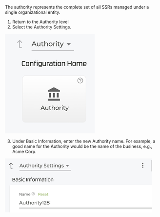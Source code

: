 <!----Set the Authority Name---->

The authority represents the complete set of all SSRs managed under a single organizational entity.

1. Return to the Authority level
2. Select the Authority Settings.

 ![Authority Settings](/img/conductor_authority_name.png)

3. Under Basic Information, enter the new Authority name. For example, a good name for the Authority would be the name of the business, e.g., Acme Corp. 

 ![Basic Information](/img/conductor_authority_name2.png)